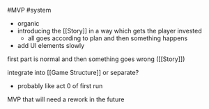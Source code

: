 #MVP 
#system 

- organic
- introducing the [[Story]] in a way which gets the player invested
    - all goes according to plan and then something happens
- add UI elements slowly

first part is normal and then something goes wrong ([[Story]])

integrate into [[Game Structure]] or separate?
- probably like act 0 of first run

MVP that will need a rework in the future